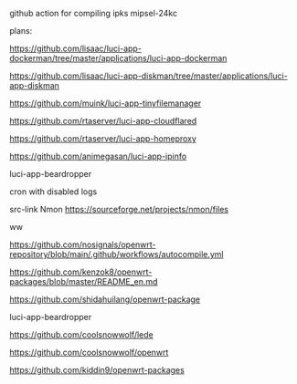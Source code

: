 github action for compiling ipks mipsel-24kc

plans:

https://github.com/lisaac/luci-app-dockerman/tree/master/applications/luci-app-dockerman

https://github.com/lisaac/luci-app-diskman/tree/master/applications/luci-app-diskman

https://github.com/muink/luci-app-tinyfilemanager

https://github.com/rtaserver/luci-app-cloudflared

https://github.com/rtaserver/luci-app-homeproxy

https://github.com/animegasan/luci-app-ipinfo

luci-app-beardropper

cron with disabled logs

src-link Nmon https://sourceforge.net/projects/nmon/files

ww

https://github.com/nosignals/openwrt-repository/blob/main/.github/workflows/autocompile.yml

https://github.com/kenzok8/openwrt-packages/blob/master/README_en.md

https://github.com/shidahuilang/openwrt-package

luci-app-beardropper

https://github.com/coolsnowwolf/lede

https://github.com/coolsnowwolf/openwrt

https://github.com/kiddin9/openwrt-packages
